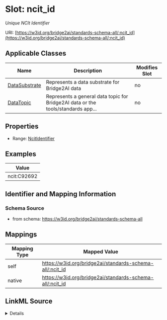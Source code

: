 

# Slot: ncit_id


_Unique NCIt Identifier_





URI: [https://w3id.org/bridge2ai/standards-schema-all/:ncit_id](https://w3id.org/bridge2ai/standards-schema-all/:ncit_id)



<!-- no inheritance hierarchy -->





## Applicable Classes

| Name | Description | Modifies Slot |
| --- | --- | --- |
| [DataSubstrate](DataSubstrate.md) | Represents a data substrate for Bridge2AI data |  no  |
| [DataTopic](DataTopic.md) | Represents a general data topic for Bridge2AI data or the tools/standards app... |  no  |







## Properties

* Range: [NcitIdentifier](NcitIdentifier.md)






## Examples

| Value |
| --- |
| ncit:C92692 |

## Identifier and Mapping Information







### Schema Source


* from schema: https://w3id.org/bridge2ai/standards-schema-all




## Mappings

| Mapping Type | Mapped Value |
| ---  | ---  |
| self | https://w3id.org/bridge2ai/standards-schema-all/:ncit_id |
| native | https://w3id.org/bridge2ai/standards-schema-all/:ncit_id |




## LinkML Source

<details>
```yaml
name: ncit_id
description: Unique NCIt Identifier
examples:
- value: ncit:C92692
from_schema: https://w3id.org/bridge2ai/standards-schema-all
rank: 1000
values_from:
- ncit
alias: ncit_id
domain_of:
- DataSubstrate
- DataTopic
range: ncit_identifier

```
</details>